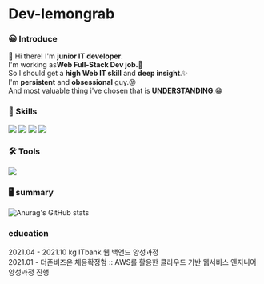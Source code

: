 # Dev-lemongrab

### 😀 Introduce
👋 Hi there! I'm **junior IT developer**.<br/> 
I'm working as**Web Full-Stack Dev job.👀**<br/>
So I should get a **high Web IT skill** and **deep insight**.✨<br/>
I'm **persistent** and **obsessional** guy.😡<br/>
And most valuable thing i've chosen that is **UNDERSTANDING**.😁<br/>

### 💪 Skills

<img src="https://img.shields.io/badge/Java-FF0066?style=flat-square&logo=Java&logoColor=white"/> <img src="https://img.shields.io/badge/Spring-66CC99?style=flat-square&logo=Spring&logoColor=white"/> <img src="https://img.shields.io/badge/MariaDB-3399FF?style=flat-square&logo=MariaDB&logoColor=white"/>
<img src="https://img.shields.io/badge/MySQL-6699FF?style=flat-square&logo=MySQL&logoColor=white"/>

### 🛠 Tools

<img src="https://img.shields.io/badge/Eclipse-3300CC?style=flat-square&logo=Eclipse IDE&logoColor=white"/>

### 🖥 summary

![Anurag's GitHub stats](https://github-readme-stats.vercel.app/api?username=Dev-lemongrab&show_icons=true&theme=radical)

### education

2021.04 - 2021.10 kg ITbank 웹 백앤드 양성과정   
2021.01 - 더존비즈온 채용확정형 :: AWS를 활용한 클라우드 기반 웹서비스 엔지니어 양성과정 진행 
